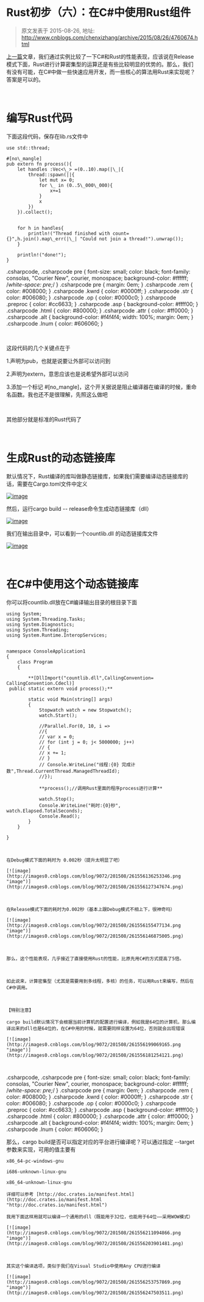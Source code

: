 # Rust初步（六）：在C#中使用Rust组件 
> 原文发表于 2015-08-26, 地址: http://www.cnblogs.com/chenxizhang/archive/2015/08/26/4760674.html 


[上一篇](http://www.cnblogs.com/chenxizhang/p/4760172.html)文章，我们通过实例比较了一下C#和Rust的性能表现，应该说在Release模式下面，Rust进行计算密集型的运算还是有些比较明显的优势的。那么，我们有没有可能，在C#中做一些快速应用开发，而一些核心的算法用Rust来实现呢？答案是可以的。

  

 编写Rust代码
========

 下面这段代码，保存在lib.rs文件中


```
use std::thread;

#[no\_mangle]
pub extern fn process(){
    let handles :Vec<\_> =(0..10).map(|\_|{
        thread::spawn(||{
            let mut x= 0;
            for \_ in (0..5\_000\_000){
                x+=1
            }
            x
        })
    }).collect();


    for h in handles{
        println!("Thread finished with count={}",h.join().map\_err(|\_| "Could not join a thread!").unwrap());
    }

    println!("done!");
}

```

.csharpcode, .csharpcode pre
{
 font-size: small;
 color: black;
 font-family: consolas, "Courier New", courier, monospace;
 background-color: #ffffff;
 /*white-space: pre;*/
}
.csharpcode pre { margin: 0em; }
.csharpcode .rem { color: #008000; }
.csharpcode .kwrd { color: #0000ff; }
.csharpcode .str { color: #006080; }
.csharpcode .op { color: #0000c0; }
.csharpcode .preproc { color: #cc6633; }
.csharpcode .asp { background-color: #ffff00; }
.csharpcode .html { color: #800000; }
.csharpcode .attr { color: #ff0000; }
.csharpcode .alt 
{
 background-color: #f4f4f4;
 width: 100%;
 margin: 0em;
}
.csharpcode .lnum { color: #606060; }

 


这段代码的几个关键点在于


1.声明为pub，也就是说要让外部可以访问到


2.声明为extern，意思应该也是说希望外部可以访问


3.添加一个标记 #[no\_mangle]，这个开关据说是阻止编译器在编译的时候，重命名函数。我也还不是很理解，先照这么做吧


 


其他部分就是标准的Rust代码了


 


生成Rust的动态链接库
============


默认情况下，Rust编译的库叫做静态链接库，如果我们需要编译动态链接库的话，需要在Cargo.toml文件中定义


[![image](http://images0.cnblogs.com/blog/9072/201508/261556064693328.png "image")](http://images0.cnblogs.com/blog/9072/201508/261556059533769.png)


然后，运行cargo build -- release命令生成动态链接库（dll）


[![image](http://images0.cnblogs.com/blog/9072/201508/261556104069529.png "image")](http://images0.cnblogs.com/blog/9072/201508/261556070003955.png)


我们在输出目录中，可以看到一个countlib.dll 的动态链接库文件


[![image](http://images0.cnblogs.com/blog/9072/201508/261556117195731.png "image")](http://images0.cnblogs.com/blog/9072/201508/261556108593602.png)


 


在C#中使用这个动态链接库
=============


你可以将countlib.dll放在C#编译输出目录的根目录下面


```
using System;
using System.Threading.Tasks;
using System.Diagnostics;
using System.Threading;
using System.Runtime.InteropServices;


namespace ConsoleApplication1
{
    class Program
    {

        **[DllImport("countlib.dll",CallingConvention= CallingConvention.Cdecl)]
 public static extern void process();**

        static void Main(string[] args)
        {
            Stopwatch watch = new Stopwatch();
            watch.Start();

            //Parallel.For(0, 10, i =>
            //{
            // var x = 0;
            // for (int j = 0; j< 5000000; j++)
            // {
            // x += 1;
            // }
            // Console.WriteLine("线程:{0} 完成计数",Thread.CurrentThread.ManagedThreadId);
            //});

            **process();//调用Rust里面的程序process进行计算**

            watch.Stop();
            Console.WriteLine("耗时:{0}秒", watch.Elapsed.TotalSeconds);
            Console.Read();
        }
    }

}

```

```
 
```

```
在Debug模式下面的耗时为 0.002秒（提升太明显了吧）
```

```
[![image](http://images0.cnblogs.com/blog/9072/201508/261556136253346.png "image")](http://images0.cnblogs.com/blog/9072/201508/261556127347674.png)
```

```
 
```

```
在Release模式下面的耗时为0.002秒（基本上跟Debug模式不相上下，很神奇吗）
```

```
[![image](http://images0.cnblogs.com/blog/9072/201508/261556155477134.png "image")](http://images0.cnblogs.com/blog/9072/201508/261556146875005.png)
```

```
 
```

```
那么，这个性能表现，几乎接近了直接使用Rust的性能，比原先用C#的方式提高了5倍。
```

```
 
```

```
如此说来，计算密集型（尤其是需要用到多线程，多核）的任务，可以用Rust来编写，然后在C#中调用。
```

```
 
```

```
【特别注意】
```

```
cargo build默认情况下会根据当前计算机的配置进行编译，例如我是64位的计算机，那么编译出来的dll也是64位的，在C#中用的时候，就需要同样设置为64位，否则就会出现错误
```

```
[![image](http://images0.cnblogs.com/blog/9072/201508/261556199069165.png "image")](http://images0.cnblogs.com/blog/9072/201508/261556181254121.png)
```

```
 
```

.csharpcode, .csharpcode pre
{
 font-size: small;
 color: black;
 font-family: consolas, "Courier New", courier, monospace;
 background-color: #ffffff;
 /*white-space: pre;*/
}
.csharpcode pre { margin: 0em; }
.csharpcode .rem { color: #008000; }
.csharpcode .kwrd { color: #0000ff; }
.csharpcode .str { color: #006080; }
.csharpcode .op { color: #0000c0; }
.csharpcode .preproc { color: #cc6633; }
.csharpcode .asp { background-color: #ffff00; }
.csharpcode .html { color: #800000; }
.csharpcode .attr { color: #ff0000; }
.csharpcode .alt 
{
 background-color: #f4f4f4;
 width: 100%;
 margin: 0em;
}
.csharpcode .lnum { color: #606060; }

那么，cargo build是否可以指定对应的平台进行编译呢？可以通过指定 --target参数来实现，可用的值主要有


```
x86_64-pc-windows-gnu
```

```
i686-unknown-linux-gnu
```

```
x86_64-unknown-linux-gnu
```

```
详细可以参考 [http://doc.crates.io/manifest.html](http://doc.crates.io/manifest.html "http://doc.crates.io/manifest.html")
```

```
我用下面这样用就可以编译一个通用的dll（既能用于32位，也能用于64位——采用WOW模式）
```

```
[![image](http://images0.cnblogs.com/blog/9072/201508/261556211094866.png "image")](http://images0.cnblogs.com/blog/9072/201508/261556203901481.png)
```

```
 
```

```
其实这个编译选项，类似于我们在Visual Studio中使用Any CPU进行编译
```

```
[![image](http://images0.cnblogs.com/blog/9072/201508/261556253757869.png "image")](http://images0.cnblogs.com/blog/9072/201508/261556247503511.png)
```

